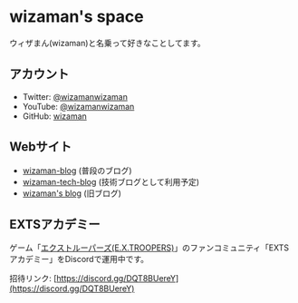 # wizaman's space

ウィザまん(wizaman)と名乗って好きなことしてます。

## アカウント

- Twitter: [@wizamanwizaman](https://twitter.com/wizamanwizaman)
- YouTube: [@wizamanwizaman](https://www.youtube.com/@wizamanwizaman)
- GitHub: [wizaman](https://github.com/wizaman)

## Webサイト

- [wizaman-blog](https://wizaman.hatenablog.com/) (普段のブログ)
- [wizaman-tech-blog](https://wizaman-tech.hatenablog.com/) (技術ブログとして利用予定)
- [wizaman's blog](https://blog.wizaman.net/) (旧ブログ)

## EXTSアカデミー

ゲーム「[エクストルーパーズ(E.X.TROOPERS)](https://www.capcom-games.com/product/ja-jp/extroopers/)」のファンコミュニティ「EXTSアカデミー」をDiscordで運用中です。

招待リンク: [https://discord.gg/DQT8BUereY](https://discord.gg/DQT8BUereY)


